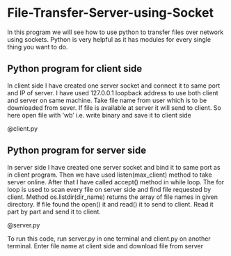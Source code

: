 # File-Transfer-Server-using-Socket

In this program we will see how to use python to transfer files over network using sockets.
Python is very helpful as it has modules for every single thing you want to do.

## Python program for client side
In client side I have created one server socket and connect it to  same port and IP of server. I have used 127.0.0.1 loopback address to use both client and server on same machine. Take file name from user which is to be downloaded from sever. If file is available at server it will send to client. So here open file with ‘wb’  i.e. write binary and save it to client side

@client.py

## Python program for server side
In server side I have created one server socket and bind it to  same port as in client program. Then we have used listen(max_client) method to take server online. After that I have called accept() method in while loop. The for loop is used to scan every file on server side and find file requested by client. Method os.listdir(dir_name) returns the array of file names in given directory. If file found the open() it and read() it to send to client. Read it part by part and send it to client.

@server.py

To run this code, run server.py in one terminal and client.py on another terminal. Enter file name at client side and download file from server

